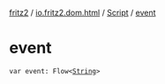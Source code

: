 [fritz2](../../index.md) / [io.fritz2.dom.html](../index.md) / [Script](index.md) / [event](./event.md)

# event

`var event: Flow<`[`String`](https://kotlinlang.org/api/latest/jvm/stdlib/kotlin/-string/index.html)`>`